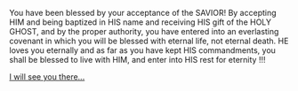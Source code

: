 You have been blessed by your acceptance of the SAVIOR! By accepting HIM and being baptized in HIS name and receiving HIS gift of the HOLY GHOST, and by the proper authority, you have entered into an everlasting covenant in which you will be blessed with eternal life, not eternal death.  HE loves you eternally and as far as you have kept HIS commandments, you shall be blessed to live with HIM, and enter into HIS rest for eternity !!!

[I will see you there...](judged.md)